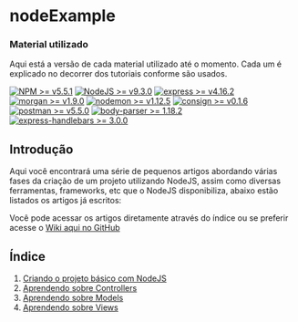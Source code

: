 # nodeExample #

### Material utilizado

Aqui está a versão de cada material utilizado até o momento. Cada um é explicado no decorrer dos tutoriais conforme são usados.

<a href="https://nodejs.org/en/">![NPM >= v5.5.1](https://img.shields.io/badge/npm-%3E%3D%20v5.5.1-red.svg)</a>
<a href="https://nodejs.org/en/">![NodeJS >= v9.3.0](https://img.shields.io/badge/node-%3E%3D%20v9.3.0-brightgreen.svg)</a>
<a href="http://expressjs.com/pt-br/">![express >= v4.16.2](https://img.shields.io/badge/express-%3E%3D%20v4.16.2-lightgrey.svg)</a>
<a href="https://www.npmjs.com/package/morgan">![morgan >= v1.9.0](https://img.shields.io/badge/morgan-%3E%3D%20v1.9.0-lightgrey.svg)</a>
<a href="https://nodemon.io/">![nodemon >= v1.12.5](https://img.shields.io/badge/nodemon-%3E%3D%20v1.12.5-brightgreen.svg)</a>
<a href="https://www.npmjs.com/package/consign">![consign >= v0.1.6](https://img.shields.io/badge/consign-%3E%3D%20v0.1.6-lightgrey.svg)</a>
<a href="https://www.getpostman.com/">![postman >= v5.5.0](https://img.shields.io/badge/postman-%3E%3D%20v5.5.0-orange.svg)</a>
<a href="https://www.npmjs.com/package/body-parser">![body-parser >= 1.18.2](https://img.shields.io/badge/body--parser-%3E%3D%20v1.18.2-lightgrey.svg)</a>
<a href="http://handlebarsjs.com/">![express-handlebars >= 3.0.0](https://img.shields.io/badge/express--handlebars-%3E%3D%20v3.0.0-orange.svg)</a>

## Introdução

Aqui você encontrará uma série de pequenos artigos abordando várias fases da criação de um projeto utilizando NodeJS, assim como diversas ferramentas, frameworks, etc que o NodeJS disponibiliza, abaixo estão listados os artigos já escritos:

Você pode acessar os artigos diretamente através do índice ou se preferir acesse o [Wiki aqui no GitHub](https://github.com/ingoguilherme/nodeExample/wiki)

## Índice

1. [Criando o projeto básico com NodeJS](https://github.com/ingoguilherme/nodeExample/wiki/1.-Criando-o-projeto-b%C3%A1sico-com-NodeJS)
2. [Aprendendo sobre Controllers](https://github.com/ingoguilherme/nodeExample/wiki/2.-Aprendendo-sobre-Controllers)
3. [Aprendendo sobre Models](https://github.com/ingoguilherme/nodeExample/wiki/3.-Aprendendo-sobre-Models)
4. [Aprendendo sobre Views](https://github.com/ingoguilherme/nodeExample/wiki/4.-Aprendendo-sobre-Views)
